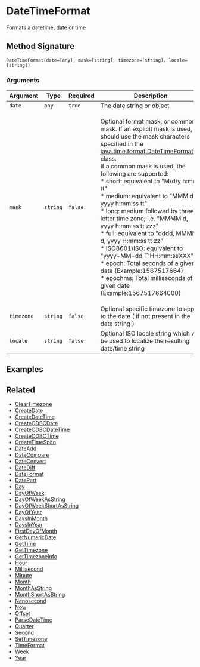 # DateTimeFormat

Formats a datetime, date or time

## Method Signature

```
DateTimeFormat(date=[any], mask=[string], timezone=[string], locale=[string])
```

### Arguments

| Argument   | Type     | Required | Description                                                                                                                                                                                                                                                                                                                                                                                                                                                                                                                                                                                                                                                                                                                                                                                                                  | Default |
| ---------- | -------- | -------- | ---------------------------------------------------------------------------------------------------------------------------------------------------------------------------------------------------------------------------------------------------------------------------------------------------------------------------------------------------------------------------------------------------------------------------------------------------------------------------------------------------------------------------------------------------------------------------------------------------------------------------------------------------------------------------------------------------------------------------------------------------------------------------------------------------------------------------- | ------- |
| `date`     | `any`    | `true`   | The date string or object                                                                                                                                                                                                                                                                                                                                                                                                                                                                                                                                                                                                                                                                                                                                                                                                    |         |
| `mask`     | `string` | `false`  | <p>Optional format mask, or common mask. If an explicit mask is used, it should use the mask characters specified in the<br><a href="https://docs.oracle.com/en%2Fjava%2Fjavase%2F21%2Fdocs%2Fapi%2F%2F/java.base/java/time/format/DateTimeFormatter.html">java.time.format.DateTimeFormatter</a> class.<br>If a common mask is used, the following are supported:<br>* short: equivalent to "M/d/y h:mm tt"<br>* medium: equivalent to "MMM d, yyyy h:mm:ss tt"<br>* long: medium followed by three-letter time zone; i.e. "MMMM d, yyyy h:mm:ss tt zzz"<br>* full: equivalent to "dddd, MMMM d, yyyy H:mm:ss tt zz"<br>* ISO8601/ISO: equivalent to "yyyy-MM-dd'T'HH:mm:ssXXX"<br>* epoch: Total seconds of a given date (Example:1567517664)<br>* epochms: Total milliseconds of a given date (Example:1567517664000)</p> |         |
| `timezone` | `string` | `false`  | Optional specific timezone to apply to the date ( if not present in the date string )                                                                                                                                                                                                                                                                                                                                                                                                                                                                                                                                                                                                                                                                                                                                        |         |
| `locale`   | `string` | `false`  | Optional ISO locale string which will be used to localize the resulting date/time string                                                                                                                                                                                                                                                                                                                                                                                                                                                                                                                                                                                                                                                                                                                                     |         |

## Examples

## Related

* [ClearTimezone](cleartimezone.md)
* [CreateDate](createdate.md)
* [CreateDateTime](createdatetime.md)
* [CreateODBCDate](createodbcdate.md)
* [CreateODBCDateTime](createodbcdatetime.md)
* [CreateODBCTime](createodbctime.md)
* [CreateTimeSpan](createtimespan.md)
* [DateAdd](dateadd.md)
* [DateCompare](datecompare.md)
* [DateConvert](dateconvert.md)
* [DateDiff](datediff.md)
* [DateFormat](dateformat.md)
* [DatePart](datepart.md)
* [Day](day.md)
* [DayOfWeek](dayofweek.md)
* [DayOfWeekAsString](dayofweekasstring.md)
* [DayOfWeekShortAsString](dayofweekshortasstring.md)
* [DayOfYear](dayofyear.md)
* [DaysInMonth](daysinmonth.md)
* [DaysInYear](daysinyear.md)
* [FirstDayOfMonth](firstdayofmonth.md)
* [GetNumericDate](getnumericdate.md)
* [GetTime](gettime.md)
* [GetTimezone](gettimezone.md)
* [GetTimezoneInfo](gettimezoneinfo.md)
* [Hour](hour.md)
* [Millisecond](millisecond.md)
* [Minute](minute.md)
* [Month](month.md)
* [MonthAsString](monthasstring.md)
* [MonthShortAsString](monthshortasstring.md)
* [Nanosecond](nanosecond.md)
* [Now](now.md)
* [Offset](offset.md)
* [ParseDateTime](parsedatetime.md)
* [Quarter](quarter.md)
* [Second](second.md)
* [SetTimezone](settimezone.md)
* [TimeFormat](timeformat.md)
* [Week](week.md)
* [Year](year.md)
